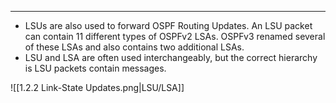 
---
- LSUs are also used to forward OSPF Routing Updates.
  An LSU packet can contain 11 different types of OSPFv2 LSAs.
  OSPFv3 renamed several of these LSAs and also contains two additional LSAs.
- LSU and LSA are often used interchangeably, but the correct hierarchy is LSU packets contain messages.

![[1.2.2 Link-State Updates.png|LSU/LSA]]